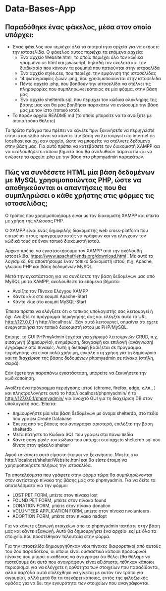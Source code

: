 # Data-Bases-App

## Παραδόθηκε ένας φάκελος, μέσα στον οποίο υπάρχει:
* Ένας φάκελος που περιέχει όλα τα απαραίτητα αρχεία για να στήσετε την ιστοσελίδα. Ο φάκελος αυτος περιέχει τα επόμενα αρχεία:
  * Ένα αρχείο Website.html, το οποίο περιέχει όλο τον κώδικα γραμμένο σε html και javascript, δηλαδή τον σκελετό και την διαδικασία που κάνουν τα κουμπιά που πατιούνται στην ιστοσελίδα
  * Ένα αρχείο style.css, που περιέχει την εμφάνιση της ιστοσελίδας
  * 14 φωτογραφίες ζώων .png, που χρησιμοποιούνται στην ιστοσελίδα
  * Πέντε αρχεία .php, που βοηθούν την ιστοσελίδα να στέλνει τις πληροφορίες που συμπληρώνει κάποιος σε μία φόρμα, στην βάση μας
  * Ένα αρχείο shelterdb.sql, που περιέχει τον κώδικα ολόκληρης της βάσης μας και θα μας βοηθήσει παρακάτω να ενώσουμε την βάση μας με τον ίστο (τοπικό ιστό).
* Το παρόν αρχείο README.md (το οποίο μπορείτε να το ανοίξετε με όποιο τρόπο θέλετε)

Το πρώτο πράγμα που πρέπει να κάνετε πριν ξεκινήσετε να περιηγείστε στην ιστοσελίδα είναι να κάνετε την βάση να λειτουργεί στο internet σε localhost και όχι σαν αρχείο, ώστε να μπορείτε να στέλνετε δεδομένα στην βάση μας. Για αυτό πρέπει να κατεβάσετε τον διακομιστή XAMPP και να ακολουθήσετε κάποια βήματα που θα αναλυθούν παρακάτω και να ενώσετε τα αρχεία .php με την βάση στο phpmyadmin παρακάτων.

## Πώς να συνδέσετε HTML μία βάση δεδομένων με MySQL χρησιμοποιώντας PHP, ώστε να αποθηκεύονται οι απαντήσεις που θα συμπληρώσει ο κάθε χρήστης στις φόρμες τις ιστοσελίδας; 

Ο τρόπος που χρησιμοποιήσαμε είναι με τον διακομιστή XAMPP και έπειτα με χρήση της γλώσσας PHP.  

Ο XAMPP είναι ένας δημοφιλής διακομιστής web cross-platform που επιτρέπει στους προγραμματιστές να γράφουν και να ελέγχουν τον κώδικά τους σε έναν τοπικό διακομιστή ιστού.

Αρχικά πρέπει να εγκαταστήσουμε τον XAMPP από την ακόλουθη ιστοσελίδα. https://www.apachefriends.org/download.html . 
Με αυτό το λογισμικό, θα αποκτήσουμε έναν τοπικό διακομιστή ιστού, π.χ. Apache, γλώσσα PHP και βάση δεδομένων MySQL. 

Μετά την εγκατάσταση για να συνδέσετε την βάση δεδομένων μας από MySQL με το XAMPP, ακολουθείτε τα επόμενα βήματα:

* Ανοίξτε τον Πίνακα Ελέγχου XAMPP
* Κάντε κλικ στο κουμπί Apache-Start
* Kάντε κλικ στο κουμπί MySQL-Start

Έπειτα πρέπει να ελέγξετε ότι ο τοπικός υπολογιστής σας λειτουργεί ή όχι. Ανοίξτε το πρόγραμμα περιήγησής σας και ελέγξτε αυτό το URL http://127.0.0.1 ή http://localhost/ . Εάν αυτό λειτουργεί, σημαίνει ότι έχετε ενεργοποιήσει τον τοπικό διακομιστή ιστού με PHP/MySQL.

Επίσης, το GUI PHPmyAdmin έρχεται για χειρισμό λειτουργιών CRUD, π.χ. εισαγωγή (δημιουργία), ενημέρωση, διαγραφή και επιλογή (ανάγνωση) εγγραφών από πίνακες. Αυτή η διεπαφή βασίζεται σε πρόγραμμα περιήγησης και είναι πολύ χρήσιμη, εύκολη στη χρήση για τη δημιουργία και τη διαχείριση της βάσης δεδομένων phpmyadmin σε πίνακα (στήλη, σειρά).

Εάν έχετε την παραπάνω εγκατάσταση, μπορείτε να ξεκινήσετε την κωδικοποίηση.

Ανοίξτε ένα πρόγραμμα περιήγησης ιστού (chrome, firefox, edge, κ.λπ., ) και πληκτρολογήστε αυτό το http://localhost/phpmyadmin/ ή το http://127.0.0.1/phpmyadmin/ για ανοιχτό GUI για τη διαχείριση DB στον υπολογιστή σας. Έπειτα:

* Δημιουργήστε μία νέα βάση δεδομένων με όνομα shelterdb, στο πεδίο που γράφει Create Database
* Έπειτα από τις βάσεις που αναγράφει αριστερά, επιλέξτε την βάση shelterdb
* Μετά πατήστε το Κώδικα SQL που γράφει στα πάνω πεδία
* Κάντε copy paste τον κώδικα που υπάρχει στο αρχείο shelterdb.sql που δίνετε στον φάκελο shelter
 
Αφού το κάνετε αυτό είμαστε έτοιμοι να ξεκινήσετε. Μπείτε στο http://localhost/shelter/Website.html και θα είστε έτοιμη να χρησιμοποιήσετε πλήρως την ιστοσελίδα.  

Τα αποτελέσματα που γράφετε στην φόρμα τώρα θα συμπληρώνονται στον αντίστοιχο πίνακα της βάσης μας στο phpmyadmin. Για να δείτε τα αποτελέσματα για την φόρμα:

* LOST PET FORM, μπέιτε στον πίνακα lost
* FOUND PET FORM, μπέιτε στον πίνακα found
* DONATION FORM, μπέιτε στον πίνακα donation
* VOLUNTEER APPLICATION FORM, μπέιτε στον πίνακα nvolunteers
* ADOPTION FORM, μπέιτε στον πίνακα nadopt


Για να κάνετε εξαγωγή στοιχείων απο το phpmyadmin πατήστε στην βάση μας και κάντε εξαγωγή. Αυτό θα δημιουργήσει ένα αρχείο .sql με όλα τα στοιχεία που προστέθηκαν τελευταία στην φόρμα.

Για την ιστοσελίδα δημιουργήθηκαν νέοι πίνακες διαφορετικοί από αυτούς του 2ου παραδοτέου, οι οποίοι είναι ουσιαστικά κάποιοι προσωρινοί πίνακες που μπορεί ο καθένας να αναγράφει ότι θέλει (θα θέλαμε να πιστεύουμε ότι αυτά που αναγράφουν είναι αξιόπιστα, τέθηκαν κάποιοι περιορισμοί για να ελέγχετε η ορθότητα των στοιχείων που παραδίδονται, αλλά παρ'όλα αυτά επιλέχθηκε να γίνεται με αυτόν τον τρόπο για σιγουρία), αλλά μετά θα τα τσεκάρει κάποιος, εντός της φιλοζωικής ομάδας για να δει την εγκυρότητα των στοιχείων που αναγράφονται.  

